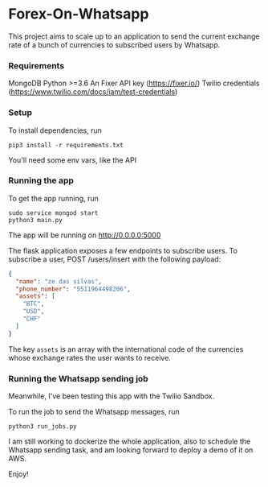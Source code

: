 # Forex-On-Whatsapp

This project aims to scale up to an application to send the current exchange rate of a bunch of currencies to subscribed users by Whatsapp.


### Requirements
MongoDB
Python >=3.6
An Fixer API key (https://fixer.io/)
Twilio credentials (https://www.twilio.com/docs/iam/test-credentials)

### Setup
To install dependencies, run
```
pip3 install -r requirements.txt
```
You'll need some env vars, like the API

### Running the app

To get the app running, run
```
sudo service mongod start
python3 main.py
```
The app will be running on http://0.0.0.0:5000

The flask application exposes a few endpoints to subscribe users. To subscribe a user, POST /users/insert with the following payload:
```JSON
{
  "name": "ze das silvas",
  "phone_number": "5511964498206",
  "assets": [
	"BTC",
	"USD",
	"CHF"
  ]
}
```
The key `assets` is an array with the international code of the currencies whose exchange rates the user wants to receive.

### Running the Whatsapp sending job

Meanwhile, I've been testing this app with the Twilio Sandbox.

To run the job to send the Whatsapp messages, run
```
python3 run_jobs.py
```

I am still working to dockerize the whole application, also to schedule the Whatsapp sending task, and am looking forward to deploy a demo of it on AWS.

Enjoy!
